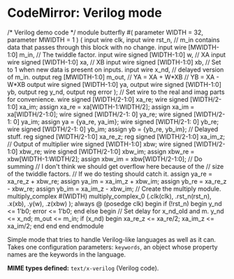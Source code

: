 CodeMirror: Verilog mode
========================

/\* Verilog demo code \*/ module butterfly \#( parameter WIDTH = 32, parameter MWIDTH = 1 ) ( input wire clk, input wire rst\_n, // m\_in contains data that passes through this block with no change. input wire \[MWIDTH-1:0\] m\_in, // The twiddle factor. input wire signed \[WIDTH-1:0\] w, // XA input wire signed \[WIDTH-1:0\] xa, // XB input wire signed \[WIDTH-1:0\] xb, // Set to 1 when new data is present on inputs. input wire x\_nd, // delayed version of m\_in. output reg \[MWIDTH-1:0\] m\_out, // YA = XA + W\*XB // YB = XA - W\*XB output wire signed \[WIDTH-1:0\] ya, output wire signed \[WIDTH-1:0\] yb, output reg y\_nd, output reg error ); // Set wire to the real and imag parts for convenience. wire signed \[WIDTH/2-1:0\] xa\_re; wire signed \[WIDTH/2-1:0\] xa\_im; assign xa\_re = xa\[WIDTH-1:WIDTH/2\]; assign xa\_im = xa\[WIDTH/2-1:0\]; wire signed \[WIDTH/2-1: 0\] ya\_re; wire signed \[WIDTH/2-1: 0\] ya\_im; assign ya = {ya\_re, ya\_im}; wire signed \[WIDTH/2-1: 0\] yb\_re; wire signed \[WIDTH/2-1: 0\] yb\_im; assign yb = {yb\_re, yb\_im}; // Delayed stuff. reg signed \[WIDTH/2-1:0\] xa\_re\_z; reg signed \[WIDTH/2-1:0\] xa\_im\_z; // Output of multiplier wire signed \[WIDTH-1:0\] xbw; wire signed \[WIDTH/2-1:0\] xbw\_re; wire signed \[WIDTH/2-1:0\] xbw\_im; assign xbw\_re = xbw\[WIDTH-1:WIDTH/2\]; assign xbw\_im = xbw\[WIDTH/2-1:0\]; // Do summing // I don't think we should get overflow here because of the // size of the twiddle factors. // If we do testing should catch it. assign ya\_re = xa\_re\_z + xbw\_re; assign ya\_im = xa\_im\_z + xbw\_im; assign yb\_re = xa\_re\_z - xbw\_re; assign yb\_im = xa\_im\_z - xbw\_im; // Create the multiply module. multiply\_complex \#(WIDTH) multiply\_complex\_0 (.clk(clk), .rst\_n(rst\_n), .x(xb), .y(w), .z(xbw) ); always @ (posedge clk) begin if (!rst\_n) begin y\_nd &lt;= 1'b0; error &lt;= 1'b0; end else begin // Set delay for x\_nd\_old and m. y\_nd &lt;= x\_nd; m\_out &lt;= m\_in; if (x\_nd) begin xa\_re\_z &lt;= xa\_re/2; xa\_im\_z &lt;= xa\_im/2; end end end endmodule

Simple mode that tries to handle Verilog-like languages as well as it can. Takes one configuration parameters: `keywords`, an object whose property names are the keywords in the language.

**MIME types defined:** `text/x-verilog` (Verilog code).
